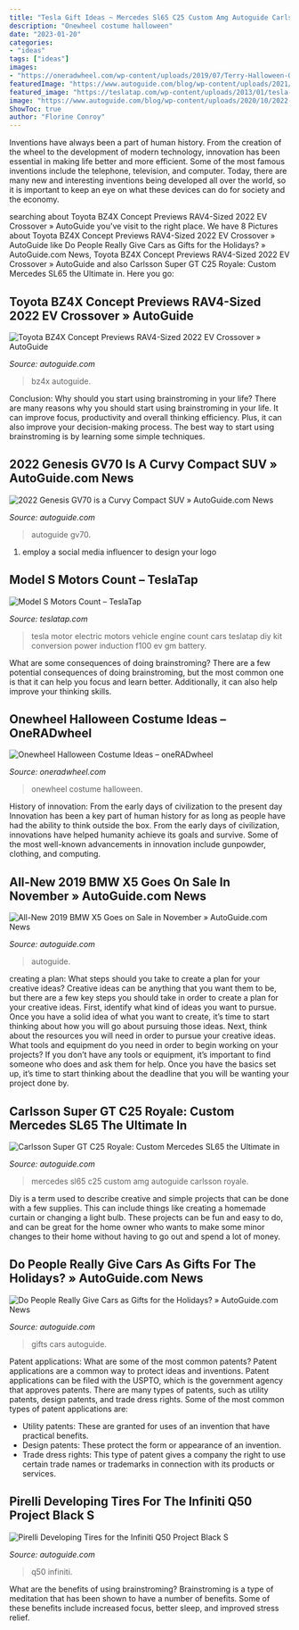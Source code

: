 ```yaml
---
title: "Tesla Gift Ideas ~ Mercedes Sl65 C25 Custom Amg Autoguide Carlsson Royale"
description: "Onewheel costume halloween"
date: "2023-01-20"
categories:
- "ideas"
tags: ["ideas"]
images:
- "https://oneradwheel.com/wp-content/uploads/2019/07/Terry-Halloween-Onewheel-Costume-768x1024.jpg"
featuredImage: "https://www.autoguide.com/blog/wp-content/uploads/2021/04/2022-Toyota-BZ4X-Concept-Featured.jpg"
featured_image: "https://teslatap.com/wp-content/uploads/2013/01/tesla-motor.jpg"
image: "https://www.autoguide.com/blog/wp-content/uploads/2020/10/2022-Genesis-GV70-Featured.jpg"
ShowToc: true
author: "Florine Conroy"
---
```



Inventions have always been a part of human history. From the creation of the wheel to the development of modern technology, innovation has been essential in making life better and more efficient. Some of the most famous inventions include the telephone, television, and computer. Today, there are many new and interesting inventions being developed all over the world, so it is important to keep an eye on what these devices can do for society and the economy.

	

		
searching about Toyota BZ4X Concept Previews RAV4-Sized 2022 EV Crossover » AutoGuide you've visit to the right place. We have 8 Pictures about Toyota BZ4X Concept Previews RAV4-Sized 2022 EV Crossover » AutoGuide like Do People Really Give Cars as Gifts for the Holidays? » AutoGuide.com News, Toyota BZ4X Concept Previews RAV4-Sized 2022 EV Crossover » AutoGuide and also Carlsson Super GT C25 Royale: Custom Mercedes SL65 the Ultimate in. Here you go:
		
    
## Toyota BZ4X Concept Previews RAV4-Sized 2022 EV Crossover » AutoGuide

<img loading=lazy src="https://www.autoguide.com/blog/wp-content/uploads/2021/04/2022-Toyota-BZ4X-Concept-Featured.jpg" onerror="this.onerror=null;this.src='https://tse2.mm.bing.net/th?id=OIP.J5Dd7QGYNJAQKUl8P-8RugHaEi&amp;pid=15.1';" alt="Toyota BZ4X Concept Previews RAV4-Sized 2022 EV Crossover » AutoGuide">

_Source: autoguide.com_

>bz4x autoguide. 

	

Conclusion: Why should you start using brainstroming in your life?
There are many reasons why you should start using brainstroming in your life. It can improve focus, productivity and overall thinking efficiency. Plus, it can also improve your decision-making process. The best way to start using brainstroming is by learning some simple techniques.

    
## 2022 Genesis GV70 Is A Curvy Compact SUV » AutoGuide.com News

<img loading=lazy src="https://www.autoguide.com/blog/wp-content/uploads/2020/10/2022-Genesis-GV70-Featured.jpg" onerror="this.onerror=null;this.src='https://tse2.mm.bing.net/th?id=OIP.1OuqPQ7RM2AGHPuJT4fNAQHaEi&amp;pid=15.1';" alt="2022 Genesis GV70 is a Curvy Compact SUV » AutoGuide.com News">

_Source: autoguide.com_

>autoguide gv70. 

	

1. employ a social media influencer to design your logo 

    
## Model S Motors Count – TeslaTap

<img loading=lazy src="https://teslatap.com/wp-content/uploads/2013/01/tesla-motor.jpg" onerror="this.onerror=null;this.src='https://tse4.mm.bing.net/th?id=OIP.aoNyaIzsBvI-jNaFaRRkAQAAAA&amp;pid=15.1';" alt="Model S Motors Count – TeslaTap">

_Source: teslatap.com_

>tesla motor electric motors vehicle engine count cars teslatap diy kit conversion power induction f100 ev gm battery. 

	

What are some consequences of doing brainstroming?
There are a few potential consequences of doing brainstroming, but the most common one is that it can help you focus and learn better. Additionally, it can also help improve your thinking skills.

    
## Onewheel Halloween Costume Ideas – OneRADwheel

<img loading=lazy src="https://oneradwheel.com/wp-content/uploads/2019/07/Terry-Halloween-Onewheel-Costume-768x1024.jpg" onerror="this.onerror=null;this.src='https://tse3.mm.bing.net/th?id=OIP.Skt3VwKnjiRrojNRBxZHgQHaJ4&amp;pid=15.1';" alt="Onewheel Halloween Costume Ideas – oneRADwheel">

_Source: oneradwheel.com_

>onewheel costume halloween. 

	

History of innovation: From the early days of civilization to the present day
Innovation has been a key part of human history for as long as people have had the ability to think outside the box. From the early days of civilization, innovations have helped humanity achieve its goals and survive. Some of the most well-known advancements in innovation include gunpowder, clothing, and computing.

    
## All-New 2019 BMW X5 Goes On Sale In November » AutoGuide.com News

<img loading=lazy src="https://www.autoguide.com/blog/wp-content/gallery/2019-bmw-x5-official-gallery/2019-bmw-x5-06.jpg" onerror="this.onerror=null;this.src='https://tse1.mm.bing.net/th?id=OIP.mJuOZdmnunm3-ytPJK_A9gHaE8&amp;pid=15.1';" alt="All-New 2019 BMW X5 Goes on Sale in November » AutoGuide.com News">

_Source: autoguide.com_

>autoguide. 

	

creating a plan: What steps should you take to create a plan for your creative ideas?
Creative ideas can be anything that you want them to be, but there are a few key steps you should take in order to create a plan for your creative ideas. First, identify what kind of ideas you want to pursue. Once you have a solid idea of what you want to create, it’s time to start thinking about how you will go about pursuing those ideas. 
Next, think about the resources you will need in order to pursue your creative ideas. What tools and equipment do you need in order to begin working on your projects? If you don’t have any tools or equipment, it’s important to find someone who does and ask them for help. Once you have the basics set up, it’s time to start thinking about the deadline that you will be wanting your project done by.

    
## Carlsson Super GT C25 Royale: Custom Mercedes SL65 The Ultimate In

<img loading=lazy src="https://www.autoguide.com/auto-news/wp-content/uploads/2011/03/carlsson_c25_royale_mercedes_sl65_amg_01-1024x768.jpg" onerror="this.onerror=null;this.src='https://tse3.mm.bing.net/th?id=OIP.Q1kvgDC5YBy-3dBMClN4VwHaFj&amp;pid=15.1';" alt="Carlsson Super GT C25 Royale: Custom Mercedes SL65 the Ultimate in">

_Source: autoguide.com_

>mercedes sl65 c25 custom amg autoguide carlsson royale. 

	

Diy is a term used to describe creative and simple projects that can be done with a few supplies. This can include things like creating a homemade curtain or changing a light bulb. These projects can be fun and easy to do, and can be great for the home owner who wants to make some minor changes to their home without having to go out and spend a lot of money.

    
## Do People Really Give Cars As Gifts For The Holidays? » AutoGuide.com News

<img loading=lazy src="https://www.autoguide.com/auto-news/wp-content/uploads/2010/12/holiday-gifts-new-car.jpg" onerror="this.onerror=null;this.src='https://tse4.mm.bing.net/th?id=OIP.cT1WNnErFRzH9uxgqRJHowHaEB&amp;pid=15.1';" alt="Do People Really Give Cars as Gifts for the Holidays? » AutoGuide.com News">

_Source: autoguide.com_

>gifts cars autoguide. 

	

Patent applications: What are some of the most common patents?
Patent applications are a common way to protect ideas and inventions. Patent applications can be filed with the USPTO, which is the government agency that approves patents. There are many types of patents, such as utility patents, design patents, and trade dress rights. Some of the most common types of patent applications are: 
- Utility patents: These are granted for uses of an invention that have practical benefits. 
- Design patents: These protect the form or appearance of an invention. 
- Trade dress rights: This type of patent gives a company the right to use certain trade names or trademarks in connection with its products or services.

    
## Pirelli Developing Tires For The Infiniti Q50 Project Black S

<img loading=lazy src="https://www.autoguide.com/blog/wp-content/gallery/infiniti-q50-project-black-s-official-gallery/infiniti-q50-project-s-04.jpg" onerror="this.onerror=null;this.src='https://tse4.mm.bing.net/th?id=OIP.oZGT_2VFgazeK_Jzr_DU-QHaE8&amp;pid=15.1';" alt="Pirelli Developing Tires for the Infiniti Q50 Project Black S">

_Source: autoguide.com_

>q50 infiniti. 

	

What are the benefits of using brainstroming?
Brainstroming is a type of meditation that has been shown to have a number of benefits. Some of these benefits include increased focus, better sleep, and improved stress relief.

